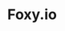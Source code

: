---
blog: https://foxy.io/blog/
facebook: https://facebook.com/foxycart
logohandle: foxyio
sort: foxyio
title: Foxy.io
twitter: https://x.com/foxycart
website: https://www.foxy.io/
youtube: https://youtube.com/user/foxycart
---